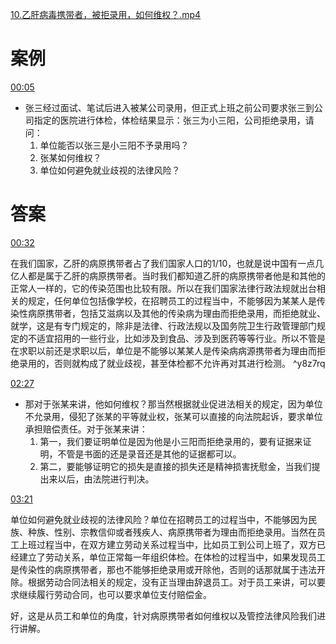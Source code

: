 [10.乙肝病毒携带者，被拒录用，如何维权？.mp4](file:///E:%5C法律实务%5CA314【游本春】【20小时200讲】劳动纠纷维权指南及企业风控管控宝典（200讲劳动合同签订法律风险防范与合规管理）%5C10.乙肝病毒携带者，被拒录用，如何维权？.mp4)
# 案例
[00:05](file:///E:/%5C%E6%B3%95%E5%BE%8B%E5%AE%9E%E5%8A%A1%5CA314%E3%80%90%E6%B8%B8%E6%9C%AC%E6%98%A5%E3%80%91%E3%80%9020%E5%B0%8F%E6%97%B6200%E8%AE%B2%E3%80%91%E5%8A%B3%E5%8A%A8%E7%BA%A0%E7%BA%B7%E7%BB%B4%E6%9D%83%E6%8C%87%E5%8D%97%E5%8F%8A%E4%BC%81%E4%B8%9A%E9%A3%8E%E6%8E%A7%E7%AE%A1%E6%8E%A7%E5%AE%9D%E5%85%B8%EF%BC%88200%E8%AE%B2%E5%8A%B3%E5%8A%A8%E5%90%88%E5%90%8C%E7%AD%BE%E8%AE%A2%E6%B3%95%E5%BE%8B%E9%A3%8E%E9%99%A9%E9%98%B2%E8%8C%83%E4%B8%8E%E5%90%88%E8%A7%84%E7%AE%A1%E7%90%86%EF%BC%89%5C10.%E4%B9%99%E8%82%9D%E7%97%85%E6%AF%92%E6%90%BA%E5%B8%A6%E8%80%85%EF%BC%8C%E8%A2%AB%E6%8B%92%E5%BD%95%E7%94%A8%EF%BC%8C%E5%A6%82%E4%BD%95%E7%BB%B4%E6%9D%83%EF%BC%9F.mp4#t=5.426688)

- 张三经过面试、笔试后进入被某公司录用，但正式上班之前公司要求张三到公司指定的医院进行体检，体检结果显示：张三为小三阳，公司拒绝录用，请问：
	1. 单位能否以张三是小三阳不予录用吗？
	2. 张某如何维权？
	3. 单位如何避免就业歧视的法律风险？
# 答案

[00:32](file:///E:/%5C%E6%B3%95%E5%BE%8B%E5%AE%9E%E5%8A%A1%5CA314%E3%80%90%E6%B8%B8%E6%9C%AC%E6%98%A5%E3%80%91%E3%80%9020%E5%B0%8F%E6%97%B6200%E8%AE%B2%E3%80%91%E5%8A%B3%E5%8A%A8%E7%BA%A0%E7%BA%B7%E7%BB%B4%E6%9D%83%E6%8C%87%E5%8D%97%E5%8F%8A%E4%BC%81%E4%B8%9A%E9%A3%8E%E6%8E%A7%E7%AE%A1%E6%8E%A7%E5%AE%9D%E5%85%B8%EF%BC%88200%E8%AE%B2%E5%8A%B3%E5%8A%A8%E5%90%88%E5%90%8C%E7%AD%BE%E8%AE%A2%E6%B3%95%E5%BE%8B%E9%A3%8E%E9%99%A9%E9%98%B2%E8%8C%83%E4%B8%8E%E5%90%88%E8%A7%84%E7%AE%A1%E7%90%86%EF%BC%89%5C10.%E4%B9%99%E8%82%9D%E7%97%85%E6%AF%92%E6%90%BA%E5%B8%A6%E8%80%85%EF%BC%8C%E8%A2%AB%E6%8B%92%E5%BD%95%E7%94%A8%EF%BC%8C%E5%A6%82%E4%BD%95%E7%BB%B4%E6%9D%83%EF%BC%9F.mp4#t=32.844453)

在我们国家，乙肝的病原携带者占了我们国家人口的1/10，也就是说中国有一点几亿人都是属于乙肝的病原携带者。当时我们都知道乙肝的病原携带者他是和其他的正常人一样的，它的传染范围也比较有限。所以在我们国家法律行政法规就出台相关的规定，任何单位包括像学校，在招聘员工的过程当中，不能够因为某某人是传染性病原携带者，包括艾滋病以及其他的传染病为理由而拒绝录用，而拒绝就业、就学，这是有专门规定的，除非是法律、行政法规以及国务院卫生行政管理部门规定的不适宜招用的一些行业，比如涉及到食品、涉及到医药等等行业。所以不管是在求职以前还是求职以后，单位是不能够以某某人是传染病病源携带者为理由而拒绝录用的，否则就构成了就业歧视，甚至体检都不允许再对其进行检测。 ^y8z7rq

[02:27](file:///E:/%5C%E6%B3%95%E5%BE%8B%E5%AE%9E%E5%8A%A1%5CA314%E3%80%90%E6%B8%B8%E6%9C%AC%E6%98%A5%E3%80%91%E3%80%9020%E5%B0%8F%E6%97%B6200%E8%AE%B2%E3%80%91%E5%8A%B3%E5%8A%A8%E7%BA%A0%E7%BA%B7%E7%BB%B4%E6%9D%83%E6%8C%87%E5%8D%97%E5%8F%8A%E4%BC%81%E4%B8%9A%E9%A3%8E%E6%8E%A7%E7%AE%A1%E6%8E%A7%E5%AE%9D%E5%85%B8%EF%BC%88200%E8%AE%B2%E5%8A%B3%E5%8A%A8%E5%90%88%E5%90%8C%E7%AD%BE%E8%AE%A2%E6%B3%95%E5%BE%8B%E9%A3%8E%E9%99%A9%E9%98%B2%E8%8C%83%E4%B8%8E%E5%90%88%E8%A7%84%E7%AE%A1%E7%90%86%EF%BC%89%5C10.%E4%B9%99%E8%82%9D%E7%97%85%E6%AF%92%E6%90%BA%E5%B8%A6%E8%80%85%EF%BC%8C%E8%A2%AB%E6%8B%92%E5%BD%95%E7%94%A8%EF%BC%8C%E5%A6%82%E4%BD%95%E7%BB%B4%E6%9D%83%EF%BC%9F.mp4#t=147.056668)

- 那对于张某来讲，他如何维权？那当然根据就业促进法相关的规定，因为单位不允录用，侵犯了张某的平等就业权，张某可以直接的向法院起诉，要求单位承担赔偿责任。对于张某来讲：
	1. 第一，我们要证明单位是因为他是小三阳而拒绝录用的，要有证据来证明，不管是书面的还是录音还是其他的证据都可以。
	2. 第二，要能够证明它的损失是直接的损失还是精神损害抚慰金，当我们提出来以后，由法院进行判决。

[03:21](file:///E:/%5C%E6%B3%95%E5%BE%8B%E5%AE%9E%E5%8A%A1%5CA314%E3%80%90%E6%B8%B8%E6%9C%AC%E6%98%A5%E3%80%91%E3%80%9020%E5%B0%8F%E6%97%B6200%E8%AE%B2%E3%80%91%E5%8A%B3%E5%8A%A8%E7%BA%A0%E7%BA%B7%E7%BB%B4%E6%9D%83%E6%8C%87%E5%8D%97%E5%8F%8A%E4%BC%81%E4%B8%9A%E9%A3%8E%E6%8E%A7%E7%AE%A1%E6%8E%A7%E5%AE%9D%E5%85%B8%EF%BC%88200%E8%AE%B2%E5%8A%B3%E5%8A%A8%E5%90%88%E5%90%8C%E7%AD%BE%E8%AE%A2%E6%B3%95%E5%BE%8B%E9%A3%8E%E9%99%A9%E9%98%B2%E8%8C%83%E4%B8%8E%E5%90%88%E8%A7%84%E7%AE%A1%E7%90%86%EF%BC%89%5C10.%E4%B9%99%E8%82%9D%E7%97%85%E6%AF%92%E6%90%BA%E5%B8%A6%E8%80%85%EF%BC%8C%E8%A2%AB%E6%8B%92%E5%BD%95%E7%94%A8%EF%BC%8C%E5%A6%82%E4%BD%95%E7%BB%B4%E6%9D%83%EF%BC%9F.mp4#t=201.374664)

单位如何避免就业歧视的法律风险？单位在招聘员工的过程当中，不能够因为民族、种族、性别、宗教信仰或者残疾人、病原携带者为理由而拒绝录用。当然在员工上班过程当中，在双方建立劳动关系过程当中，比如员工到公司上班了，双方已经建立了劳动关系，单位正常每一年组织体检。在体检的过程当中，如果发现员工是传染性的病原携带者，那也不能够拒绝录用或开除他，否则的话那就属于违法开除。根据劳动合同法相关的规定，没有正当理由辞退员工。对于员工来讲，可以要求继续履行劳动合同，也可以要求单位支付赔偿金。

好，这是从员工和单位的角度，针对病原携带者如何维权以及管控法律风险我们进行讲解。
